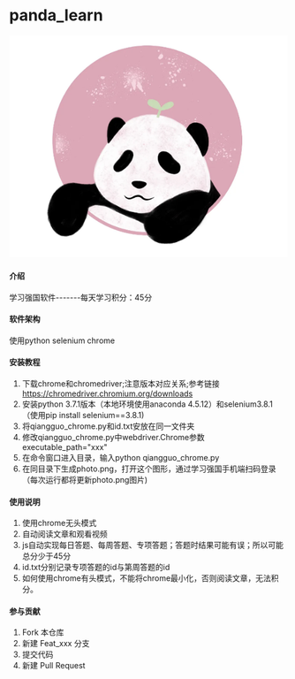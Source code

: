 # panda_learn
![输入图片说明](assets/panda2.png)
#### 介绍
学习强国软件-------每天学习积分：45分

#### 软件架构
使用python selenium chrome


#### 安装教程

1.  下载chrome和chromedriver;注意版本对应关系;参考链接
https://chromedriver.chromium.org/downloads
2.  安装python 3.7.1版本（本地环境使用anaconda 4.5.12）和selenium3.8.1（使用pip install selenium==3.8.1)
3.  将qiangguo_chrome.py和id.txt安放在同一文件夹
4.  修改qiangguo_chrome.py中webdriver.Chrome参数executable_path="xxx"
5.  在命令窗口进入目录，输入python qiangguo_chrome.py
6.  在同目录下生成photo.png，打开这个图形，通过学习强国手机端扫码登录（每次运行都将更新photo.png图片)

#### 使用说明

1.  使用chrome无头模式
2.  自动阅读文章和观看视频
3.  js自动实现每日答题、每周答题、专项答题；答题时结果可能有误；所以可能总分少于45分
4.  id.txt分别记录专项答题的id与第周答题的id
5.  如何使用chrome有头模式，不能将chrome最小化，否则阅读文章，无法积分。



#### 参与贡献

1.  Fork 本仓库
2.  新建 Feat_xxx 分支
3.  提交代码
4.  新建 Pull Request


